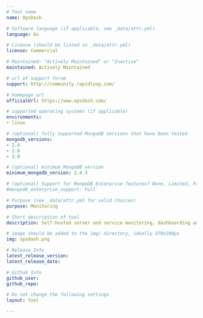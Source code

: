 ```yaml
---
# Tool name
name: OpsDash

# Software language (if applicable, see _data/attr.yml)
language: Go

# License (should be listed in _data/attr.yml)
license: Commercial

# Maintained: "Actively Maintained" or "Inactive"
maintained: Actively Maintained

# url of support forum
support: http://community.rapidloop.com/ 

# homepage url
officialUrl: https://www.opsdash.com/

# supported operating systems (if applicable)
environments:
- linux

# (optional) fully supported MongoDB versions that have been tested
mongodb_versions:
- 2.4
- 2.6
- 3.0

# (optional) minimum MongoDB version
minimum_mongodb_version: 2.4.3

# (optional) Support for MongoDB Enterprise features? None, Limited, Full
#mongodb_enterprise_support: Full

# Purpose (see _data/attr.yml for valid choices)
purpose: Monitoring

# Short description of tool
description: Self-hosted server and service monitoring, dashboarding and alerting solution.

# image should be added to the img/ directory, ideally 370x200px
img: opsdash.png

# Release Info
latest_release_version: 
latest_release_date: 

# Github Info
github_user: 
github_repo: 

# Do not change the following settings
layout: tool

---
```


